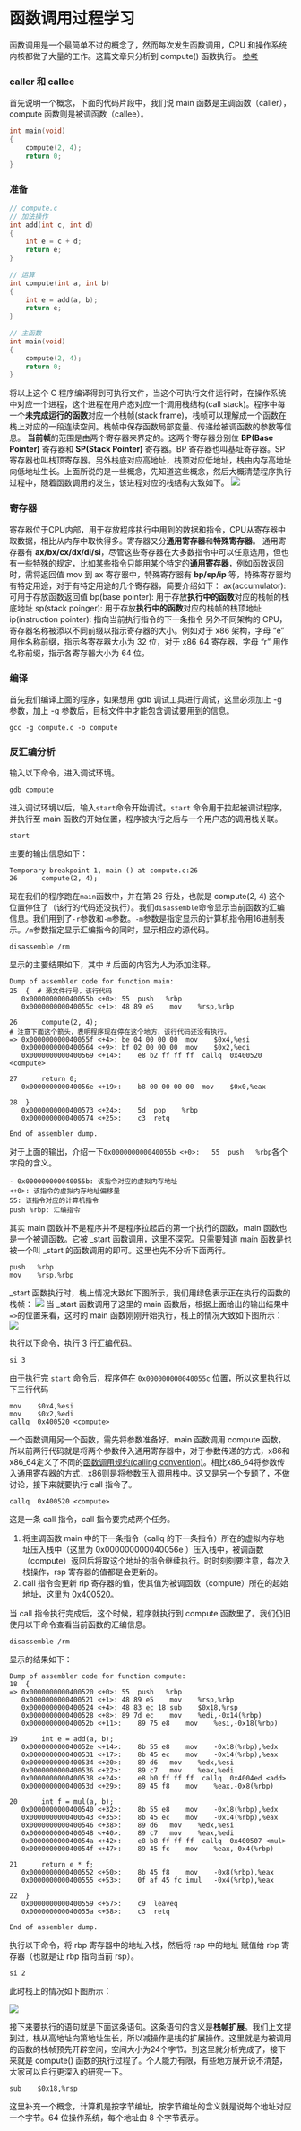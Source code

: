 # 函数调用过程学习
函数调用是一个最简单不过的概念了，然而每次发生函数调用，CPU 和操作系统内核都做了大量的工作。这篇文章只分析到 compute() 函数执行。
[参考](https://blog.csdn.net/wenqiang1208/article/details/74353303)
### caller 和 callee
首先说明一个概念，下面的代码片段中，我们说 main 函数是主调函数（caller），compute 函数则是被调函数（callee）。
``` c
int main(void)
{
    compute(2, 4); 
    return 0;
}    
```
### 准备
``` c
// compute.c
// 加法操作
int add(int c, int d)
{
    int e = c + d;
    return e;
}
 
// 运算
int compute(int a, int b)
{
    int e = add(a, b);
    return e;
}
 
// 主函数
int main(void)
{
    compute(2, 4);
    return 0;
}         
```
将以上这个 C 程序编译得到可执行文件，当这个可执行文件运行时，在操作系统中对应一个进程，这个进程在用户态对应一个调用栈结构(call stack)。程序中每一个**未完成运行的函数**对应一个栈帧(stack frame)，栈帧可以理解成一个函数在栈上对应的一段连续空间。栈帧中保存函数局部变量、传递给被调函数的参数等信息。 **当前帧**的范围是由两个寄存器来界定的。这两个寄存器分别位 **BP(Base Pointer)** 寄存器和 **SP(Stack Pointer)** 寄存器。BP 寄存器也叫基址寄存器。SP 寄存器也叫栈顶寄存器。另外栈底对应高地址，栈顶对应低地址，栈由内存高地址向低地址生长。上面所说的是一些概念，先知道这些概念，然后大概清楚程序执行过程中，随着函数调用的发生，该进程对应的栈结构大致如下。
![](http://upload-images.jianshu.io/upload_images/9966001-38914b8470edd68c.png?imageMogr2/auto-orient/strip%7CimageView2/2/w/1240)


### 寄存器
寄存器位于CPU内部，用于存放程序执行中用到的数据和指令，CPU从寄存器中取数据，相比从内存中取快得多。寄存器又分**通用寄存器**和**特殊寄存器**。
通用寄存器有 **ax/bx/cx/dx/di/si**，尽管这些寄存器在大多数指令中可以任意选用，但也有一些特殊的规定，比如某些指令只能用某个特定的**通用寄存器**，例如函数返回时，需将返回值 mov 到 ax 寄存器中，特殊寄存器有 **bp/sp/ip** 等，特殊寄存器均有特定用途，对于有特定用途的几个寄存器，简要介绍如下：
ax(accumulator): 可用于存放函数返回值
bp(base pointer): 用于存放**执行中的函数**对应的栈帧的栈底地址
sp(stack poinger): 用于存放**执行中的函数**对应的栈帧的栈顶地址
ip(instruction pointer): 指向当前执行指令的下一条指令
另外不同架构的 CPU，寄存器名称被添以不同前缀以指示寄存器的大小。例如对于 x86 架构，字母 “e” 用作名称前缀，指示各寄存器大小为 32 位，对于 x86_64 寄存器，字母 “r” 用作名称前缀，指示各寄存器大小为 64 位。

### 编译
首先我们编译上面的程序，如果想用 gdb 调试工具进行调试，这里必须加上 -g 参数，加上 -g 参数后，目标文件中才能包含调试要用到的信息。
``` shell
gcc -g compute.c -o compute
```

### 反汇编分析
输入以下命令，进入调试环境。
``` shell
gdb compute
```
进入调试环境以后，输入`start`命令开始调试。`start` 命令用于拉起被调试程序，并执行至 main 函数的开始位置，程序被执行之后与一个用户态的调用栈关联。
```
start
```
主要的输出信息如下：
```
Temporary breakpoint 1, main () at compute.c:26
26	    compute(2, 4);
```
现在我们的程序跑在`main`函数中，并在第 26 行处，也就是 compute(2, 4) 这个位置停住了（该行的代码还没执行）。我们`disassemble`命令显示当前函数的汇编信息。我们用到了`-r`参数和`-m`参数。`-m`参数是指定显示的计算机指令用16进制表示。`/m`参数指定显示汇编指令的同时，显示相应的源代码。
```
disassemble /rm
```
显示的主要结果如下，其中 # 后面的内容为人为添加注释。
```
Dump of assembler code for function main:
25	{  # 源文件行号，该行代码
   0x000000000040055b <+0>:	55	push   %rbp
   0x000000000040055c <+1>:	48 89 e5	mov    %rsp,%rbp

26	    compute(2, 4);
# 注意下面这个箭头，表明程序现在停在这个地方，该行代码还没有执行。
=> 0x000000000040055f <+4>:	be 04 00 00 00	mov    $0x4,%esi
   0x0000000000400564 <+9>:	bf 02 00 00 00	mov    $0x2,%edi
   0x0000000000400569 <+14>:	e8 b2 ff ff ff	callq  0x400520 <compute>

27	    return 0;
   0x000000000040056e <+19>:	b8 00 00 00 00	mov    $0x0,%eax

28	}
   0x0000000000400573 <+24>:	5d	pop    %rbp
   0x0000000000400574 <+25>:	c3	retq   

End of assembler dump.
```
对于上面的输出，介绍一下`0x000000000040055b <+0>:	55	push   %rbp`各个字段的含义。
```
- 0x000000000040055b: 该指令对应的虚拟内存地址
<+0>: 该指令的虚拟内存地址偏移量
55: 该指令对应的计算机指令
push %rbp: 汇编指令
```
其实 main 函数并不是程序并不是程序拉起后的第一个执行的函数，main 函数也是一个被调函数。它被 _start 函数调用，这里不深究。只需要知道 main 函数是也被一个叫 _start 的函数调用的即可。这里也先不分析下面两行。
```
push   %rbp
mov    %rsp,%rbp
```
_start 函数执行时，栈上情况大致如下图所示，我们用绿色表示正在执行的函数的栈帧：
![](http://upload-images.jianshu.io/upload_images/9966001-7f5e71e8a110f05a.png?imageMogr2/auto-orient/strip%7CimageView2/2/w/1240)
当 _start 函数调用了这里的 main 函数后，根据上面给出的输出结果中`=>`的位置来看，这时的 main 函数刚刚开始执行，栈上的情况大致如下图所示：
![](http://upload-images.jianshu.io/upload_images/9966001-f57a1535f2b27a04.png?imageMogr2/auto-orient/strip%7CimageView2/2/w/1240)

执行以下命令，执行 3 行汇编代码。
``` shell
si 3
```
由于执行完 `start` 命令后，程序停在 `0x000000000040055c` 位置，所以这里执行以下三行代码
```
mov    $0x4,%esi
mov    $0x2,%edi
callq  0x400520 <compute>
```
一个函数调用另一个函数，需先将参数准备好。main 函数调用 compute 函数，所以前两行代码就是将两个参数传入通用寄存器中，对于参数传递的方式，x86和x86_64定义了不同的[函数调用规约(calling convention)](http://www.unixwiz.net/techtips/win32-callconv-asm.html)。相比x86_64将参数传入通用寄存器的方式，x86则是将参数压入调用栈中。这又是另一个专题了，不做讨论，接下来就要执行 call 指令了。
```
callq  0x400520 <compute>
```
这是一条 call 指令，call 指令要完成两个任务。
1. 将主调函数 main 中的下一条指令（callq 的下一条指令）所在的虚拟内存地址压入栈中（这里为 0x000000000040056e ）压入栈中，被调函数（compute）返回后将取这个地址的指令继续执行。时时刻刻要注意，每次入栈操作，rsp 寄存器的值都是会更新的。
2. call 指令会更新 rip 寄存器的值，使其值为被调函数（compute）所在的起始地址，这里为 0x400520。

当 call 指令执行完成后，这个时候，程序就执行到 compute 函数里了。我们仍旧使用以下命令查看当前函数的汇编信息。
``` shell
disassemble /rm
```
显示的结果如下：
```
Dump of assembler code for function compute:
18	{
=> 0x0000000000400520 <+0>:	55	push   %rbp
   0x0000000000400521 <+1>:	48 89 e5	mov    %rsp,%rbp
   0x0000000000400524 <+4>:	48 83 ec 18	sub    $0x18,%rsp
   0x0000000000400528 <+8>:	89 7d ec	mov    %edi,-0x14(%rbp)
   0x000000000040052b <+11>:	89 75 e8	mov    %esi,-0x18(%rbp)

19	    int e = add(a, b);
   0x000000000040052e <+14>:	8b 55 e8	mov    -0x18(%rbp),%edx
   0x0000000000400531 <+17>:	8b 45 ec	mov    -0x14(%rbp),%eax
   0x0000000000400534 <+20>:	89 d6	mov    %edx,%esi
   0x0000000000400536 <+22>:	89 c7	mov    %eax,%edi
   0x0000000000400538 <+24>:	e8 b0 ff ff ff	callq  0x4004ed <add>
   0x000000000040053d <+29>:	89 45 f8	mov    %eax,-0x8(%rbp)

20	    int f = mul(a, b);
   0x0000000000400540 <+32>:	8b 55 e8	mov    -0x18(%rbp),%edx
   0x0000000000400543 <+35>:	8b 45 ec	mov    -0x14(%rbp),%eax
   0x0000000000400546 <+38>:	89 d6	mov    %edx,%esi
   0x0000000000400548 <+40>:	89 c7	mov    %eax,%edi
   0x000000000040054a <+42>:	e8 b8 ff ff ff	callq  0x400507 <mul>
   0x000000000040054f <+47>:	89 45 fc	mov    %eax,-0x4(%rbp)

21	    return e * f;
   0x0000000000400552 <+50>:	8b 45 f8	mov    -0x8(%rbp),%eax
   0x0000000000400555 <+53>:	0f af 45 fc	imul   -0x4(%rbp),%eax

22	}
   0x0000000000400559 <+57>:	c9	leaveq 
   0x000000000040055a <+58>:	c3	retq   

End of assembler dump.
```
执行以下命令，将 rbp 寄存器中的地址入栈，然后将 rsp 中的地址 赋值给 rbp 寄存器（也就是让 rbp 指向当前 rsp）。
``` shell
si 2
```
此时栈上的情况如下图所示：

![](http://upload-images.jianshu.io/upload_images/9966001-9300ee815e44e800.png?imageMogr2/auto-orient/strip%7CimageView2/2/w/1240)

接下来要执行的语句就是下面这条语句。这条语句的含义是**栈帧扩展**。我们上文提到过，栈从高地址向第地址生长，所以减操作是栈的扩展操作。这里就是为被调用的函数的栈帧预先开辟空间，空间大小为24个字节。到这里就分析完成了，接下来就是 compute() 函数的执行过程了。个人能力有限，有些地方展开说不清楚，大家可以自行更深入的研究一下。
```
sub    $0x18,%rsp
```
这里补充一个概念，计算机是按字节编址，按字节编址的含义就是说每个地址对应一个字节。64 位操作系统，每个地址由 8 个字节表示。
